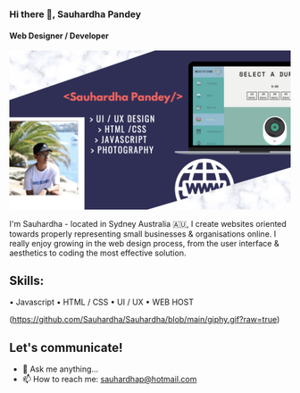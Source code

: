 ### Hi there 👋, Sauhardha Pandey
#### Web Designer / Developer

![Web Designer / Developer](https://github.com/Sauhardha/Sauhardha/blob/main/Screen%20Shot%202022-04-04%20at%202.57.31%20pm.png?raw=true)


I'm Sauhardha - located in Sydney Australia 🇦🇺, I create websites oriented towards properly representing small businesses & organisations online. I really enjoy growing in the web design process, from the user interface & aesthetics to coding the most effective solution. 

## Skills: 
• Javascript
• HTML / CSS
• UI / UX
• WEB HOST

(https://github.com/Sauhardha/Sauhardha/blob/main/giphy.gif?raw=true) 

## Let's communicate!

- 💬 Ask me anything...
- 📫 How to reach me: sauhardhap@hotmail.com


